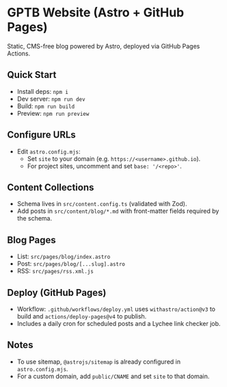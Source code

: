 # GPTB Website (Astro + GitHub Pages)

Static, CMS-free blog powered by Astro, deployed via GitHub Pages Actions.

## Quick Start

- Install deps: `npm i`
- Dev server: `npm run dev`
- Build: `npm run build`
- Preview: `npm run preview`

## Configure URLs

- Edit `astro.config.mjs`:
  - Set `site` to your domain (e.g. `https://<username>.github.io`).
  - For project sites, uncomment and set `base: '/<repo>'`.

## Content Collections

- Schema lives in `src/content.config.ts` (validated with Zod).
- Add posts in `src/content/blog/*.md` with front-matter fields required by the schema.

## Blog Pages

- List: `src/pages/blog/index.astro`
- Post: `src/pages/blog/[...slug].astro`
- RSS: `src/pages/rss.xml.js`

## Deploy (GitHub Pages)

- Workflow: `.github/workflows/deploy.yml` uses `withastro/action@v3` to build and `actions/deploy-pages@v4` to publish.
- Includes a daily cron for scheduled posts and a Lychee link checker job.

## Notes

- To use sitemap, `@astrojs/sitemap` is already configured in `astro.config.mjs`.
- For a custom domain, add `public/CNAME` and set `site` to that domain.

